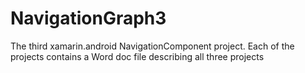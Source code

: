 # NavigationGraph3
The third xamarin.android NavigationComponent project. Each of the projects contains a Word doc file describing all three projects  
